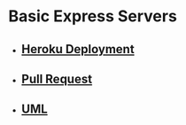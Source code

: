 # Basic Express Servers

* ## [Heroku Deployment](https://mousa-express-server.herokuapp.com/)

* ## [Pull Request](https://github.com/MousaSbbah/basic-express-server/pull/4)

* ## [UML](https://drive.google.com/file/d/12I84CWOvPfaR3zNg1M1crMXJ03ClZKDG/view?usp=sharing)


